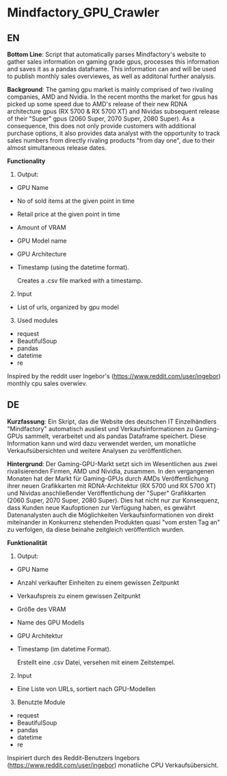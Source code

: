 # Mindfactory_GPU_Crawler

EN
----------------------------------------
**Bottom Line**: Script that automatically parses Mindfactory's website to gather sales information on gaming grade gpus, processes this information and saves it as a pandas dataframe. This information can and will be used to publish monthly sales overviewes, as well as additonal further analysis.

**Background**: The gaming gpu market is mainly comprised of two rivaling companies, AMD and Nvidia. In the recent months the market for gpus has picked up some speed due to AMD's release of their new RDNA architecture gpus (RX 5700 & RX 5700 XT) and Nividas subsequent release of their "Super" gpus (2060 Super, 2070 Super, 2080 Super). As a consequence, this does not only provide customers with additional purchase options, it also provides data analyst with the opportunity to track sales numbers from directly rivaling products "from day one", due to their almost simultaneous release dates.

**Functionality**

1. Output:

- GPU Name
- No of sold items at the given point in time
- Retail price at the given point in time
- Amount of VRAM
- GPU Model name
- GPU Architecture
- Timestamp (using the datetime format).

  Creates a .csv file marked with a timestamp.

2. Input

- List of urls, organized by gpu model

3. Used modules

- request
- BeautifulSoup
- pandas
- datetime
- re

Inspired by the reddit user Ingebor's (https://www.reddit.com/user/ingebor) monthly cpu sales overwiev.

DE
-------------------
**Kurzfassung**: Ein Skript, das die Website des deutschen IT Einzelhändlers "Mindfactory" automatisch ausliest und Verkaufsinformationen zu Gaming-GPUs sammelt, verarbeitet und als pandas Dataframe speichert. Diese Information kann und wird dazu verwendet werden, um monatliche Verkaufsübersichten und weitere Analysen zu veröffentlichen.

**Hintergrund**: Der Gaming-GPU-Markt setzt sich im Wesentlichen aus zwei rivalisierenden Firmen, AMD und Nividia, zusammen. In den vergangenen Monaten hat der Markt für Gaming-GPUs durch AMDs Veröffentlichung ihrer neuen Grafikkarten mit RDNA-Architektur (RX 5700 und RX 5700 XT) und Nividas anschließender Veröffentlichung der "Super" Grafikkarten (2060 Super, 2070 Super, 2080 Super). Dies hat nicht nur zur Konsequenz, dass Kunden neue Kaufoptionen zur Verfügung haben, es gewährt Datenanalysten auch die Möglichkeiten Verkaufsinformationen von direkt miteinander in Konkurrenz stehenden Produkten quasi "vom ersten Tag an" zu verfolgen, da diese beinahe zeitgleich veröffentlich wurden.

**Funktionalität**

1. Output:

- GPU Name
- Anzahl verkaufter Einheiten zu einem gewissen Zeitpunkt
- Verkaufspreis zu einem gewissen Zeitpunkt
- Größe des VRAM
- Name des GPU Modells
- GPU Architektur
- Timestamp (im datetime Format).

  Erstellt eine .csv Datei, versehen mit einem Zeitstempel.

2. Input

- Eine Liste von URLs, sortiert nach GPU-Modellen

3. Benutzte Module

- request
- BeautifulSoup
- pandas
- datetime
- re

Inspiriert durch des Reddit-Benutzers Ingebors (https://www.reddit.com/user/ingebor) monatliche CPU Verkaufsübersicht.
